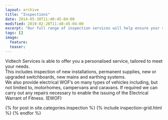 ```yaml
---
layout: archive
title: "Inspections"
date: 2014-05-30T11:40:45-04:00
modified: 2019-02-28T11:40:45-04:00
excerpt: "Our full range of inspection services will help ensure your safety and compliance."
tags: []
image:
  feature:
  teaser:
---
```

Vidtech Services is able to offer you a personalised service, tailored to meet your needs.
<BR>
This includes inspection of new installations, permanent supplies, new or upgraded switchboards, new mains and earthing systems.  
We also provide electrical WOF’s on many types of vehicles including, but not limited to, motorhomes, campervans and caravans.
If required we can carry out any repairs necessary to enable the issuing of the Electrical Warrant of Fitness. (EWOF)
<BR>
<div class="tiles">
{% for post in site.categories.inspection %}
  {% include inspection-grid.html %}
{% endfor %}
</div><!-- /.tiles -->
